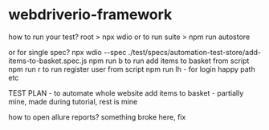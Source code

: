# webdriverio-framework
>>>>>>>>>>
how to run your test?
root > npx wdio
or to run suite > npm run autostore

or for single spec?
npx wdio --spec ./test/specs/automation-test-store/add-items-to-basket.spec.js
npm run b to run add items to basket from script
npm run r to run register user from script
npm run lh - for login happy path etc

>>>>>>>>>
TEST PLAN - to automate whole website
add items to basket - partially mine, made during tutorial, rest is mine


>>>>>>>>>
how to open allure reports?
something broke here, fix